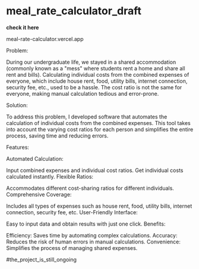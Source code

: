 # meal_rate_calculator_draft

**check it here**

meal-rate-calculator.vercel.app


Problem:

During our undergraduate life, we stayed in a shared accommodation (commonly known as a "mess" where students rent a home and share all rent and bills). Calculating individual costs from the combined expenses of everyone, which include house rent, food, utility bills, internet connection, security fee, etc., used to be a hassle. The cost ratio is not the same for everyone, making manual calculation tedious and error-prone.

Solution:

To address this problem, I developed software that automates the calculation of individual costs from the combined expenses. This tool takes into account the varying cost ratios for each person and simplifies the entire process, saving time and reducing errors.

Features:

Automated Calculation:

Input combined expenses and individual cost ratios.
Get individual costs calculated instantly.
Flexible Ratios:

Accommodates different cost-sharing ratios for different individuals.
Comprehensive Coverage:

Includes all types of expenses such as house rent, food, utility bills, internet connection, security fee, etc.
User-Friendly Interface:

Easy to input data and obtain results with just one click.
Benefits:

Efficiency: Saves time by automating complex calculations.
Accuracy: Reduces the risk of human errors in manual calculations.
Convenience: Simplifies the process of managing shared expenses.

#the_project_is_still_ongoing
